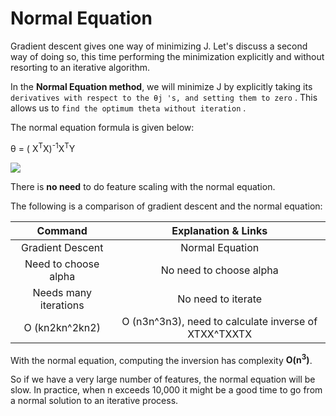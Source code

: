 Normal Equation
===============


Gradient descent gives one way of minimizing J. Let's discuss a second way of doing so, this time performing the minimization explicitly and without resorting to an iterative algorithm.

In the **Normal Equation method**, we will minimize J by explicitly taking its `derivatives with respect to the θj 's, and setting them to zero` . This allows us to `find the optimum theta without iteration` .

The normal equation formula is given below:

θ = ( X<sup>T</sup>X)<sup>-1</sup>X<sup>T</sup>Y

![](https://d3c33hcgiwev3.cloudfront.net/imageAssetProxy.v1/dykma6dwEea3qApInhZCFg_333df5f11086fee19c4fb81bc34d5125_Screenshot-2016-11-10-10.06.16.png?expiry=1599609600000&hmac=EZnZ70cl-Oy4f4Or0HSld_UUaP0yWJwfGo1vPSOQwIk)

There is **no need** to do feature scaling with the normal equation.

The following is a comparison of gradient descent and the normal equation:

|        Command        |                  Explanation & Links                 |
|:---------------------:|:----------------------------------------------------:|
|    Gradient Descent   |                    Normal Equation                   |
| Need to choose alpha  | No need to choose alpha                              |
| Needs many iterations | No need to iterate                                   |
| O (kn2kn^2kn2)        | O (n3n^3n3), need to calculate inverse of XTXX^TXXTX |


With the normal equation, computing the inversion has complexity **O(n<sup>3</sup>)**.

So if we have a very large number of features, the normal equation will be slow. In practice, when n exceeds 10,000 it might be a good time to go from a normal solution to an iterative process.
